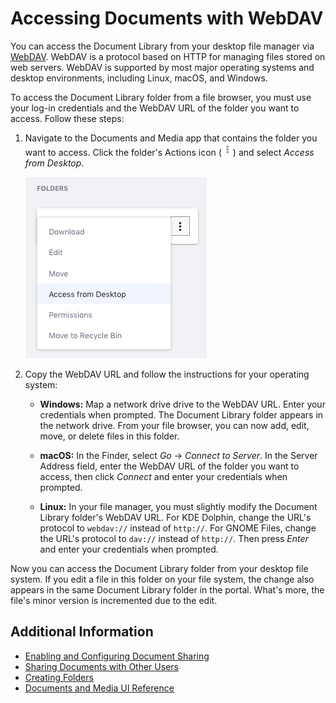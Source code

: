 # Accessing Documents with WebDAV

You can access the Document Library from your desktop file manager via [WebDAV](https://en.wikipedia.org/wiki/WebDAV). WebDAV is a protocol based on HTTP for managing files stored on web servers. WebDAV is supported by most major operating systems and desktop environments, including Linux, macOS, and Windows.

To access the Document Library folder from a file browser, you must use your log-in credentials and the WebDAV URL of the folder you want to access. Follow these steps:

1. Navigate to the Documents and Media app that contains the folder you want to access. Click the folder's Actions icon (![Actions](../../../images/icon-actions.png)) and select _Access from Desktop_.

    ![Select Access from Desktop to get the folder's WebDAV URL.](./accessing-documents-with-webdav/images/01.png)

1. Copy the WebDAV URL and follow the instructions for your operating system:

    * **Windows:** Map a network drive drive to the WebDAV URL. Enter your credentials when prompted. The Document Library folder appears in the network drive. From your file browser, you can now add, edit, move, or delete files in this folder.

    * **macOS:** In the Finder, select *Go* &rarr; *Connect to Server*. In the Server Address field, enter the WebDAV URL of the folder you want to access, then click *Connect* and enter your credentials when prompted.

    * **Linux:** In your file manager, you must slightly modify the Document Library folder's WebDAV URL. For KDE Dolphin, change the URL's protocol to `webdav://` instead of `http://`. For GNOME Files, change the URL's protocol to `dav://` instead of `http://`. Then press *Enter* and enter your credentials when prompted.

Now you can access the Document Library folder from your desktop file system. If you edit a file in this folder on your file system, the change also appears in the same Document Library folder in the portal. What's more, the file's minor version is incremented due to the edit.

## Additional Information

* [Enabling and Configuring Document Sharing](./managing-document-access/enabling-and-configuring-sharing.md)
* [Sharing Documents with Other Users](./managing-document-access/sharing-documents-with-other-users.md)
* [Creating Folders](../uploading-and-managing/creating-folders.md)
* [Documents and Media UI Reference](../documents-and-media-ui-reference.md)
